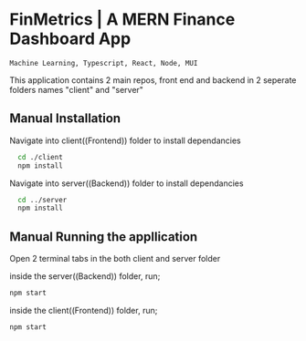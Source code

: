 # FinMetrics | A MERN Finance Dashboard App
```Machine Learning, Typescript, React, Node, MUI ```

This application contains 2 main repos, front end and backend in 2 seperate folders names "client" and "server"

## Manual Installation

Navigate into client((Frontend)) folder to install dependancies

```bash
  cd ./client
  npm install
```

Navigate into server((Backend)) folder to install dependancies

```bash
  cd ../server
  npm install
```

## Manual Running the appllication

Open 2 terminal tabs in the both client and server folder

inside the server((Backend)) folder, run;

```bash
npm start
```

inside the client((Frontend)) folder, run;

```bash
npm start
```